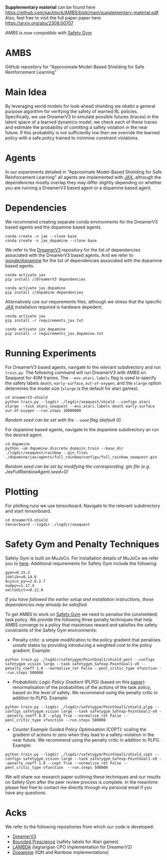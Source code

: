 **Supplementary material** can be found here https://github.com/sacktock/AMBS/blob/main/supplementary-material.pdf. Also, feel free to visit the full paper paper here https://arxiv.org/abs/2308.00707

*AMBS is now compatible with* [Safety Gym](https://github.com/openai/safety-gym)

# AMBS

GitHub repository for "Approximate Model-Based Shielding for Safe Reinforcement Learning"

# Main Idea

By leveraging world models for look-ahead shielding we obatin a general purpose algorithm for verifying the safety of learned RL policies. Specifically, we use DreamerV3 to simulate possible futures (traces) in the latent space of a learned dynamics model, we check each of these traces and estimate the probability of comitting a safety violation in the near future. If this probability is not sufficiently low then we override the learned policy with a safe policy trained to minimise constraint violations.

# Agents

In our experiments detailed in "Approximate Model-Based Shielding for Safe Reinforcement Learning" all agents are implemented with [JAX](https://github.com/google/jax#pip-installation-gpu-cuda), although the dependencies mostly overlap they may differ slightly depending on whether you are running a DreamerV3 based agent or a dopamine based agent.

# Dependencies

We recommend creating separate conda environments for the DreamerV3 based agents and the dopamine based agents. 
```
conda create -n jax --clone base
conda create -n jax_dopamine --clone base
```

We refer to the [DreamerV3](https://github.com/danijar/dreamerv3) repository for the list of dependencies associated with the DreamerV3 based agents. And we refer to [google/dopamine](https://github.com/google/dopamine) for the list of dependencies associated with the dopamine based agents.
```
conda activate jax
pip install //DreamerV3 dependencies
```

```
conda activate jax_dopamine
pip install //dopamine dependencies
```
Alternatively use our requirements files, although we stress that the specific [JAX](https://github.com/google/jax#pip-installation-gpu-cuda) installation required is hardware depedent.

```
conda activate jax
pip install -r requirements_jax.txt
```

```
conda activate jax_dopamine
pip install -r requirements_jax_dopamine.txt
```
# Running Experiments
For DreamerV3 based agents, navigate to the relevant subdirectory and run ```train.py```. The following command will run DreamerV3 with AMBS on Seaquest for 40M frames. The ```--env.atari.labels``` flag is used to specify the safety labels ```death```, ```early-surface```, ```out-of-oxygen```,  and the ```xlarge``` option determines the model size (```xlarge``` is the default for atari games).
```
cd dreamerV3-shield
python train.py --logdir ./logdir/seaquest/shield --configs atari xlarge --task atari_seaquest --env.atari.labels death early-surface out-of-oxygen --run.steps 10000000
```
*Random seed can be set with the ```--seed``` flag (default 0).*

For dopamine based agents, navigate to the dopamine subdirectory an run the desired agent.
```
cd dopamine
python -um dopamine.discrete_domains.train --base_dir ./logdir/seaquest/rainbow --gin_files ./dopamine/jax/agents/full_rainbow/configs/full_rainbow_seaquest.gin
```
*Random seed can be set by modifying the corresponding .gin file (e.g. JaxFullRainbowAgent.seed=0)*

# Plotting

For plotting runs we use tensorboard. Navigate to the relevant subdirectory and start tensorboard.
```
cd dreamerV3-shield
tensorboard --logdir ./logdir/seaquest
```

# Safety Gym and Penalty Techniques

Safety Gym is built on MuJoCo. For installation details of MuJoCo we refer you to [here](https://github.com/openai/mujoco-py). Additional requirements for Safety Gym include the following:
```
gym>=0.15.3
joblib>=0.14.0
mujoco_py>=2.0.2.7
numpy>=1.17.4
xmltodict>=0.12.0
``` 
*If you have followed the earlier setup and installation instructions, these dependencies may already be satisfied.*

To get AMBS to work on [Safety Gym](https://github.com/openai/safety-gym) we need to penalise the (unshielded) task policy. We provide the following three penalty techniques that help AMBS converge to a policy that maximises reward and satisfies the safety constraints of the Safety Gym environments:

- Penalty critic: a simple modification to the policy gradient that penalises unsafe states by providing introducing a weighted cost to the policy gradient. Example:
```
python train.py ./logdir/safetygym/PointGoal1/shield_penl --configs safetygym_vision large --task safetygym_Safexp-PointGoal1-v0 --penalty_coeff 1.0 --normalise_ret False --penl_critic_type vfunction --run.steps 500000
```  
- *Probabilistic Logic Policy Gradient* (PLPG) (based on this [paper](https://arxiv.org/abs/2303.03226)): renormalisation of the probabilities of the actions of the task policy, based on the level of safety. We recommend using the penalty critic in addition to PLPG. Example:
```
python train.py --logdir ./logdir/safetygym/PointGoal1/shield_plpg --configs safetygym_vision large --task safetygym_Safexp-PointGoal1-v0 --penalty_coeff 0.8 --plpg True --normalise_ret False --penl_critic_type vfunction --run.steps 500000
```
- *Counter Example Guided Policy Optimisation* (COPT): scaling the gradient of actions to zero when they lead to a safety-violation in the near future. We recommend using the penalty critic in addition to PLPG. Example:
```
python train.py --logdir ./logdir/safetygym/PointGoal1/shield_copt --configs safetygym_vision large --task safetygym_Safexp-PointGoal1-v0 --penalty_coeff 1.0 --copt True --normalise_ret False --penl_critic_type vfunction  --run.steps 500000
```

We will share our research paper outlining these techniques and our results on Safety Gym after the peer review process is complete. In the meantime please feel free to contact me directly through my personal email if you have any questions.

# Acks

We refer to the following repositories from which our code is developed:

- [DreamerV3](https://github.com/danijar/dreamerv3)
- [Bounded Prescience](https://github.com/HjalmarWijk/bounded-prescience) (safety labels for Atari games)
- [LAMBDA](https://github.com/yardenas/la-mbda) (lagrangian CPO implementation for DreamerV2)
- [Dopamine](https://github.com/google/dopamine) (IQN and Rainbow implementations)


